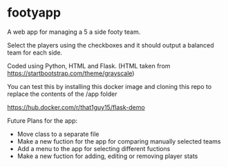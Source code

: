 # footyapp

A web app for managing a 5 a side footy team.

Select the players using the checkboxes and it should output a balanced team for each side.

Coded using Python, HTML and Flask. (HTML taken from https://startbootstrap.com/theme/grayscale)

You can test this by installing this docker image and cloning this repo to replace the contents of the /app folder

https://hub.docker.com/r/that1guy15/flask-demo

Future Plans for the app:

- Move class to a separate file
- Make a new fuction for the app for comparing manually selected teams
- Add a menu to the app for selecting different fuctions
- Make a new fuction for adding, editing or removing player stats